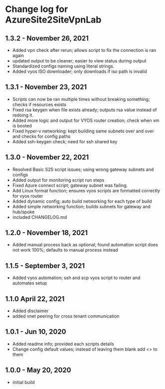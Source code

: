 # Change log for AzureSite2SiteVpnLab


## 1.3.2 - November 26, 2021

- Added vpn check after rerun; allows script to fix the connection is ran again
- updated output to be cleaner; easier to view status during output
- Standardized configs naming using literal strings.
- Added vyos ISO downloader; only downloads if iso path is invalid

## 1.3.1 - November 23, 2021

- Scripts can now be ran multiple times without breaking something; checks if resources exists
- Fixed rsa keygen when file exists already; outputs rsa value instead of redoing it.
- Added more logic and output for VYOS router creation; check when vm is booted
- Fixed hyper-v networking: kept building same subnets over and over and checks for config paths
- Added ssh-keygen check; need for ssh shared key

## 1.3.0 - November 22, 2021

- Resolved Basic S2S script issues; using wrong gateway subnets and configs
- Added output for monitoring script run steps
- Fixed Azure connect script; gateway subnet was failing.
- Add Linux format function; ensures vyos scripts are formatted correctly for vyos router
- Added dynamic config; auto build networking for each type of build
- Added simple networking function; builds subnets for gateway and hub/spoke
- included CHANGELOG.md

## 1.2.0 - November 18, 2021

- Added manual process back as optional; found automation script does not work 100%; defaults to manual process instead

## 1.1.5 - September 3, 2021

- Added vyos automation; ssh and scp vyos script to router and automates setup

## 1.1.0 April 22, 2021

- Added disclaimer
- added vnet peering for cross tenant communication

## 1.0.1 - Jun 10, 2020

- Added readme info; provided each scripts details
- Change config default values; instead of leaving them blank add <> to them


## 1.0.0 - May 20, 2020

- initial build
